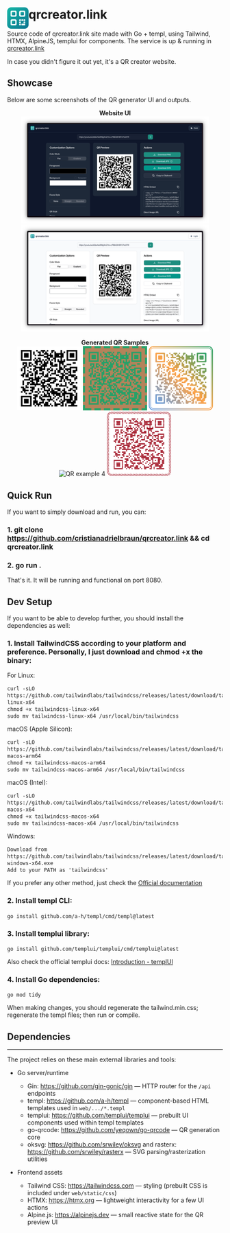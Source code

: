 <h1><img align="left" height="50" src="web/static/logo.svg"> qrcreator.link</h1>




Source code of qrcreator.link site made with Go + templ, using Tailwind, HTMX, AlpineJS, templui for components.
The service is up & running in [qrcreator.link](https://qrcreator.link)

In case you didn't figure it out yet, it's a QR creator website.


## Showcase

Below are some screenshots of the QR generator UI and outputs.

<p align="center">
  <strong>Website UI</strong><br/>
  <img src="screenshots/site_screenshot1.png" alt="Site UI screenshot 1" width="440" />
  <img src="screenshots/site_screenshot2.png" alt="Site UI screenshot 2" width="440" />
</p>

<p align="center">
  <strong>Generated QR Samples</strong><br/>
  <img src="screenshots/qr1.png" alt="QR example 1" width="150" />
  <img src="screenshots/qr2.png" alt="QR example 2" width="150" />
  <img src="screenshots/qr3.png" alt="QR example 3" width="150" />
  <img src="screenshots/qr4.png" alt="QR example 4" width="150" />
  <img src="screenshots/qr5.png" alt="QR example 5" width="150" />
</p>

## Quick Run

If you want to simply download and run, you can:

### 1. git clone https://github.com/cristianadrielbraun/qrcreator.link && cd qrcreator.link

### 2. go run .

That's it. It will be running and functional on port 8080.



## Dev Setup

If you want to be able to develop further, you should install the dependencies as well:

### 1. Install TailwindCSS according to your platform and preference. Personally, I just download and chmod +x the binary:

For Linux:
```
curl -sLO https://github.com/tailwindlabs/tailwindcss/releases/latest/download/tailwindcss-linux-x64
chmod +x tailwindcss-linux-x64
sudo mv tailwindcss-linux-x64 /usr/local/bin/tailwindcss
```
macOS (Apple Silicon):
```
curl -sLO https://github.com/tailwindlabs/tailwindcss/releases/latest/download/tailwindcss-macos-arm64
chmod +x tailwindcss-macos-arm64
sudo mv tailwindcss-macos-arm64 /usr/local/bin/tailwindcss
```
macOS (Intel):
```
curl -sLO https://github.com/tailwindlabs/tailwindcss/releases/latest/download/tailwindcss-macos-x64
chmod +x tailwindcss-macos-x64
sudo mv tailwindcss-macos-x64 /usr/local/bin/tailwindcss
```

Windows:
```
Download from https://github.com/tailwindlabs/tailwindcss/releases/latest/download/tailwindcss-windows-x64.exe
Add to your PATH as 'tailwindcss'
```

If you prefer any other method, just check the [Official documentation](https://tailwindcss.com/docs/installation/)


### 2. Install templ CLI:

   `go install github.com/a-h/templ/cmd/templ@latest`


### 3. Install templui library:
   `go install github.com/templui/templui/cmd/templui@latest`

Also check the official templui docs: [Introduction - templUI](https://templui.io/docs/introduction)

### 4. Install Go dependencies:
   `go mod tidy`


When making changes, you should regenerate the tailwind.min.css; regenerate the templ files; then run or compile.


## Dependencies
---------
The project relies on these main external libraries and tools:

- Go server/runtime
  - Gin: https://github.com/gin-gonic/gin — HTTP router for the `/api` endpoints
  - templ: https://github.com/a-h/templ — component-based HTML templates used in `web/.../*.templ`
  - templui: https://github.com/templui/templui — prebuilt UI components used within templ templates
  - go-qrcode: https://github.com/yeqown/go-qrcode — QR generation core
  - oksvg: https://github.com/srwiley/oksvg and rasterx: https://github.com/srwiley/rasterx — SVG parsing/rasterization utilities

- Frontend assets
  - Tailwind CSS: https://tailwindcss.com — styling (prebuilt CSS is included under `web/static/css`)
  - HTMX: https://htmx.org — lightweight interactivity for a few UI actions
  - Alpine.js: https://alpinejs.dev — small reactive state for the QR preview UI
